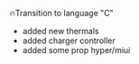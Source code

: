 🔥Transition to language "C"


- added new thermals
- added charger controller
- added some prop hyper/miui
